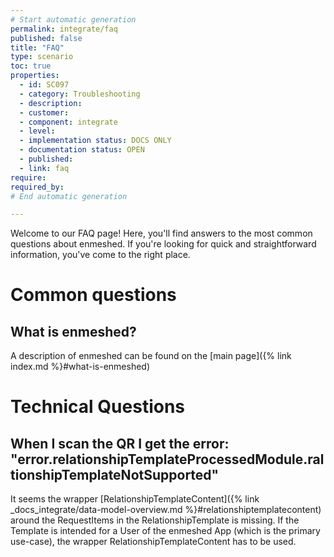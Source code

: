 ```yaml
---
# Start automatic generation
permalink: integrate/faq
published: false
title: "FAQ"
type: scenario
toc: true
properties:
  - id: SC097
  - category: Troubleshooting
  - description:
  - customer:
  - component: integrate
  - level:
  - implementation status: DOCS ONLY
  - documentation status: OPEN
  - published:
  - link: faq
require:
required_by:
# End automatic generation

---
```


Welcome to our FAQ page! Here, you'll find answers to the most common questions about enmeshed. If you're looking for quick and straightforward information, you've come to the right place.

# Common questions

## What is enmeshed?

A description of enmeshed can be found on the [main page]({% link index.md %}#what-is-enmeshed)

# Technical Questions

## When I scan the QR I get the error: "error.relationshipTemplateProcessedModule.raltionshipTemplateNotSupported"

It seems the wrapper [RelationshipTemplateContent]({% link _docs_integrate/data-model-overview.md %}#relationshiptemplatecontent) around the RequestItems in the RelationshipTemplate is missing. If the Template is intended for a User of the enmeshed App (which is the primary use-case), the wrapper RelationshipTemplateContent has to be used.
